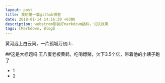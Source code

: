 ```yaml
---
layout: post
title: 我的第一篇github博客
date: 2018-01-14 14:16:20 +0300
description: webstrom刚装好markdown插件，试试效果
tags: [Markdown, Blog]
---
```

黄河远上白云间，一片孤城万仞山.

##这是大标题吗
王八蛋老板黄鹤，吃喝嫖赌，欠下3.5个亿，带着他的小姨子跑了

* 1
* 2
